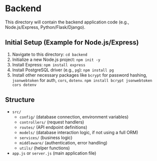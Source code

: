 # Backend

This directory will contain the backend application code (e.g., Node.js/Express, Python/Flask/Django).

## Initial Setup (Example for Node.js/Express)

1.  Navigate to this directory: `cd backend`
2.  Initialize a new Node.js project: `npm init -y`
3.  Install Express: `npm install express`
4.  Install PostgreSQL driver (e.g., `pg`): `npm install pg`
5.  Install other necessary packages like `bcrypt` for password hashing, `jsonwebtoken` for auth, `cors`, `dotenv`.
    `npm install bcrypt jsonwebtoken cors dotenv`

## Structure

-   `src/`
    -   `config/` (database connection, environment variables)
    -   `controllers/` (request handlers)
    -   `routes/` (API endpoint definitions)
    -   `models/` (database interaction logic, if not using a full ORM)
    -   `services/` (business logic)
    -   `middleware/` (authentication, error handling)
    -   `utils/` (helper functions)
-   `app.js` or `server.js` (main application file)
